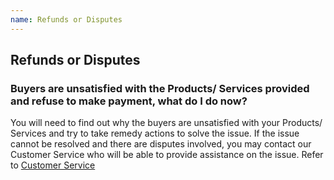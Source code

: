 ```yaml
---
name: Refunds or Disputes 
---
```


## Refunds or Disputes

###  Buyers are unsatisfied with the Products/ Services provided and refuse to make payment, what do I do now?

You will need to find out why the buyers are unsatisfied with your Products/ Services and try to take remedy actions to solve the issue. If the issue cannot be resolved and there are disputes involved, you may contact our Customer Service who will be able to provide assistance on the issue. Refer to [Customer Service](http://emarineonline.com)
